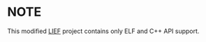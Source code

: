 # NOTE
This modified [LIEF](https://github.com/lief-project/LIEF) project contains only ELF and C++ API support.